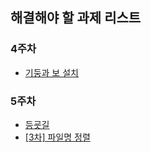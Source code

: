 ## 해결해야 할 과제 리스트
### 4주차
* [기둥과 보 설치](https://school.programmers.co.kr/learn/courses/30/lessons/60061)
### 5주차
* [등굣길](https://school.programmers.co.kr/learn/courses/30/lessons/42898)
* [[3차] 파일명 정렬](https://school.programmers.co.kr/learn/courses/30/lessons/17686)